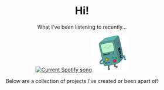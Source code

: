 <div align="center">
  <h1>Hi!</h1>
  <p>What I've been listening to recently...</p>
  <a href="https://jackson-spotify.vercel.app/link"><img height="100" width="300" src="https://jackson-spotify.vercel.app/svg" alt="Current Spotify song" /></a><img src="bmo-200.gif" height="100" width="100" />
  <p>Below are a collection of projects I've created or been apart of!</p>
</div>
